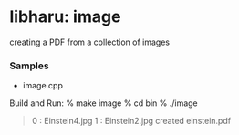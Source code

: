 libharu: image
===============

creating a PDF from a collection of images  

### Samples 
- image.cpp

Build and Run:
% make image
% cd bin
% ./image
> 0 : Einstein4.jpg 
> 1 : Einstein2.jpg 
> created einstein.pdf
